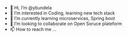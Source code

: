 - 👋 Hi, I’m @ybundela
- 👀 I’m interested in Coding, learning new tech stack
- 🌱 I’m currently learning microservices, Spring boot
- 💞️ I’m looking to collaborate on Open Soruce plateform
- 📫 How to reach me ...

<!---
ybundela/ybundela is a ✨ special ✨ repository because its `README.md` (this file) appears on your GitHub profile.
You can click the Preview link to take a look at your changes.
--->
